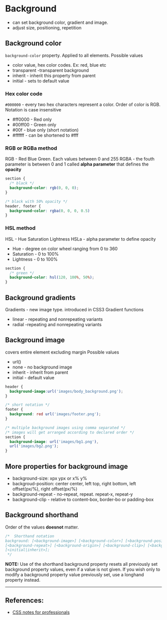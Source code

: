 # Background
* can set background color, gradient and image.
* adjust size, positioning, repetition

## Background color
`background-color` property. Applied to all elements.
Possible values
* color value, hex color codes. Ex: red, blue etc
* transparent -transparent background
* inherit - inherit this property from parent
* initial - sets to default value

### Hex color code
`#000000` - every two hex characters represent a color. Order of color is RGB. Notation is case insensitive
* \#ff0000 - Red only
* \#00ff00 - Green only
* \#00f - blue only (short notation)
* \#ffffff - can be shortened to #fff

### RGB or RGBa method
RGB - Red Blue Green. Each values between 0 and 255
RGBA - the fouth parameter is between 0 and 1 called **alpha parameter** that defines the **opacity**

```CSS
section {
  /* black */
  background-color: rgb(0, 0, 0); 
}

/* black with 50% opacity */
header, footer {
  background-color: rgba(0, 0, 0, 0.5)
}
```

### HSL method
HSL - Hue Saturation Lightness
HSLa - alpha parameter to define opacity
* Hue - degree on color wheel ranging from 0 to 360
* Saturation - 0 to 100%
* Lightness - 0 to 100%
```CSS
section {
  /* green */
  background-color: hsl(120, 100%, 50%);
}
```

## Background gradients
Gradients - new image type. introduced in CSS3
Gradient functions
* linear - repeating and nonrepeating variants
* radial -repeating and nonrepeating variants

## Background image
covers entire element excluding margin
Possible values
* url()
* none - no background image
* inherit - inherit from parent
* initial - default value

```CSS
header {
  background-image:url('images/body_background.png');
}

/* short notation */
footer {
  background: red url('images/footer.png');
}

/* multiple background images using comma separated */
/* images will get arranged according to declared order */
section {
  background-image: url('images/bg1.png'),
  url('images/bg2.png');
}
```

## More properties for background image
* background-size: xpx ypx or x% y%
* backgroud-position: center center, left top, right bottom, left offset(px/%), right offset(px/%)
* background-repeat - no-repeat, repeat. repeat-x, repeat-y
* background-clip - relative to content-box, border-bo or padding-box

## Background shorthand
Order of the values **doesnot** matter.
```CSS
/*  Shorthand notation
background: [<background-image>] [<background-color>] [<background-position>]/[<background-size>]
[<background-repeat>] [<background-origin>] [<background-clip>] [<background-attachment>]
[<initial|inherit>];
 */
```
**NOTE:** Use of the shorthand background property resets all previously set background property values,
even if a value is not given. If you wish only to modify a background property value previously set, use a longhand property instead.


---

## References:
* [CSS notes for professionals](https://books.goalkicker.com/CSSBook/)